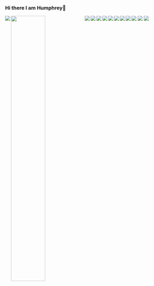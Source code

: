 ### Hi there I am Humphrey👋

<img align="left" with="47%" src="https://github-readme-stats.vercel.app/api?username=hum-dev&show_icons=true&theme=radical"/>

<img align="left" width="47%" src="https://github-readme-stats.vercel.app/api/top-langs/?username=anuraghazra&layout=compact"/>

<img align="left" src="https://img.shields.io/badge/javascript-%23323330.svg?style=for-the-badge&logo=javascript&logoColor=%23F7DF1E"/>
<img align="left" src="https://img.shields.io/badge/react-%2320232a.svg?style=for-the-badge&logo=react&logoColor=%2361DAFB"/>

<img align="left" src="https://img.shields.io/badge/node.js-6DA55F?style=for-the-badge&logo=node.js&logoColor=white"/>
<img src="https://img.shields.io/badge/express.js-%23404d59.svg?style=for-the-badge&logo=express&logoColor=%2361DAFB"/>


<img align="left" src="https://img.shields.io/badge/Microsoft%20SQL%20Server-CC2927?style=for-the-badge&logo=microsoft%20sql%20server&logoColor=white"/>
<img align="left" src="https://img.shields.io/badge/MongoDB-%234ea94b.svg?style=for-the-badge&logo=mongodb&logoColor=white"/>
<img align="left" src="https://img.shields.io/badge/azure-%230072C6.svg?style=for-the-badge&logo=microsoftazure&logoColor=white"/>

<img src="https://img.shields.io/badge/github%20actions-%232671E5.svg?style=for-the-badge&logo=githubactions&logoColor=white"/>

<img align="left" src="https://img.shields.io/badge/Microsoft_Learn-258ffa?style=for-the-badge&logo=microsoft&logoColor=white"/>
<img align="left" src="https://img.shields.io/badge/Pluralsight-EE3057?style=for-the-badge&logo=pluralsight&logoColor=white"/>
<img src="https://img.shields.io/badge/Udemy-A435F0?style=for-the-badge&logo=Udemy&logoColor=white"/>


<!--
- 🔭 I’m currently working on ...MentorPro a mentorship platform that will bring experts from all over to help and guide peers and anyone getting started in Tech

Here are some ideas to get you started:

- 🔭 I’m currently working on ...
- 🌱 I’m currently learning ...
- 👯 I’m looking to collaborate on ...
- 🤔 I’m looking for help with ...
- 💬 Ask me about ...
- 📫 How to reach me: ...
- 😄 Pronouns: ...
- ⚡ Fun fact: ...
-->
